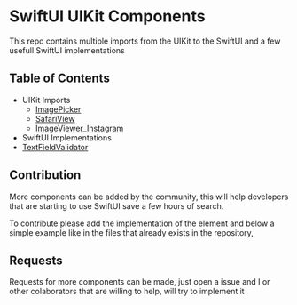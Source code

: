 # SwiftUI UIKit Components
This repo contains multiple imports from the UIKit to the SwiftUI and a few usefull SwiftUI implementations

## Table of Contents

* UIKit Imports
  * [ImagePicker](https://github.com/PedroCavaleiro/swiftui_uikit_components/blob/master/ImagePicker.swift)
  * [SafariView](https://github.com/PedroCavaleiro/swiftui_uikit_components/blob/master/SafariView.swift)
  * [ImageViewer_Instagram](https://github.com/PedroCavaleiro/swiftui_uikit_components/blob/master/ImageViewer_Instagram.swift)
 * SwiftUI Implementations
* [TextFieldValidator](https://github.com/PedroCavaleiro/swiftui_uikit_components/blob/master/TextFieldValidation.swift)


## Contribution

More components can be added by the community, this will help developers that are starting to use SwiftUI save a few hours of search.

To contribute please add the implementation of the element and below a simple example like in the files that already exists in the repository,

## Requests

Requests for more components can be made, just open a issue and I or other colaborators that are willing to help, will try to implement it
